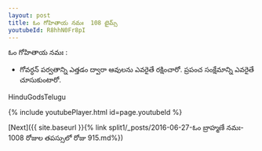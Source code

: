 ```yaml
---
layout: post
title: ఓం గోహితాయ నమః  108 టైమ్స్  
youtubeId: R8hhN0Fr8pI
---
```

 
ఓం గోహితాయ నమః :
 
 -   గోవర్ధన్ పర్వతాన్ని ఎత్తడం ద్వారా ఆవులను ఎవరైతే రక్షించారో. ప్రపంచ సంక్షేమాన్ని ఎవరైతే  చూసుకుంటారో.

HinduGodsTelugu

{% include youtubePlayer.html id=page.youtubeId %}

[Next]({{ site.baseurl }}{% link  split1/_posts/2016-06-27-ఓం బ్రాహ్మణే నమః- 1008 రోజుల తపస్సులో రోజు  915.md%})
